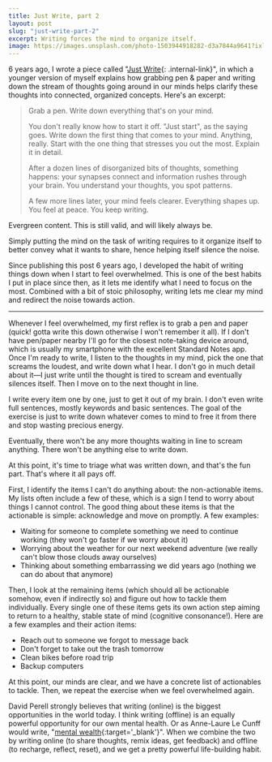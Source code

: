 ```yaml
---
title: Just Write, part 2
layout: post
slug: "just-write-part-2"
excerpt: Writing forces the mind to organize itself.
image: https://images.unsplash.com/photo-1503944918282-d3a7844a9641?ixlib=rb-1.2.1&ixid=eyJhcHBfaWQiOjEyMDd9&auto=format&fit=crop&w=1950&q=80
---
```


6 years ago, I wrote a piece called "[Just Write](https://maximevaillancourt.com/blog/just-write){: .internal-link}", in which a younger version of myself explains how grabbing pen & paper and writing down the stream of thoughts going around in our minds helps clarify these thoughts into connected, organized concepts. Here's an excerpt:

> Grab a pen. Write down everything that's on your mind.
>   
> You don't really know how to start it off. "Just start", as the saying goes. Write down the first thing that comes to your mind. Anything, really. Start with the one thing that stresses you out the most. Explain it in detail.
>
> After a dozen lines of disorganized bits of thoughts, something happens: your synapses connect and information rushes through your brain. You understand your thoughts, you spot patterns.
>
> A few more lines later, your mind feels clearer. Everything shapes up. You feel at peace. You keep writing.

Evergreen content. This is still valid, and will likely always be.

Simply putting the mind on the task of writing requires to it organize itself to better convey what it wants to share, hence helping itself silence the noise.

Since publishing this post 6 years ago, I developed the habit of writing things down when I start to feel overwhelmed. This is one of the best habits I put in place since then, as it lets me identify what I need to focus on the most. Combined with a bit of stoic philosophy, writing lets me clear my mind and redirect the noise towards action.

---

Whenever I feel overwhelmed, my first reflex is to grab a pen and paper (quick! gotta write this down otherwise I won't remember it all). If I don't have pen/paper nearby I'll go for the closest note-taking device around, which is usually my smartphone with the excellent Standard Notes app. Once I'm ready to write, I listen to the thoughts in my mind, pick the one that screams the loudest, and write down what I hear. I don't go in much detail about it—I just write until the thought is tired to scream and eventually silences itself. Then I move on to the next thought in line.

I write every item one by one, just to get it out of my brain. I don't even write full sentences, mostly keywords and basic sentences. The goal of the exercise is just to write down whatever comes to mind to free it from there and stop wasting precious energy.

Eventually, there won't be any more thoughts waiting in line to scream anything. There won't be anything else to write down.

At this point, it's time to triage what was written down, and that's the fun part. That's where it all pays off.

First, I identify the items I can't do anything about: the non-actionable items. My lists often include a few of these, which is a sign I tend to worry about things I cannot control. The good thing about these items is that the actionable is simple: acknowledge and move on promptly. A few examples:
- Waiting for someone to complete something we need to continue working (they won't go faster if we worry about it)
- Worrying about the weather for our next weekend adventure (we really can't blow those clouds away ourselves)
- Thinking about something embarrassing we did years ago (nothing we can do about that anymore)

Then, I look at the remaining items (which should all be actionable somehow, even if indirectly so) and figure out how to tackle them individually. Every single one of these items gets its own action step aiming to return to a healthy, stable state of mind (cognitive consonance!). Here are a few examples and their action items:
- Reach out to someone we forgot to message back
- Don't forget to take out the trash tomorrow
- Clean bikes before road trip
- Backup computers

At this point, our minds are clear, and we have a concrete list of actionables to tackle. Then, we repeat the exercise when we feel overwhelmed again.

David Perell strongly believes that writing (online) is the biggest opportunities in the world today. I think writing (offline) is an equally powerful opportunity for our own mental health. Or as Anne-Laure Le Cunff would write, "[mental wealth](https://nesslabs.com/mental-health-budget){:target='_blank'}". When we combine the two by writing online (to share thoughts, remix ideas, get feedback) and offline (to recharge, reflect, reset), and we get a pretty powerful life-building habit.
